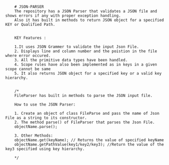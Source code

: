 		# JSON-PARSER
		The repository has a JSON Parser that validates a JSON file and shows errors if any with proper exception handling.
		Also it has built in methods to return JSON object for a specified KEY or Qualified Path.


		KEY Features :

		1.It uses JSON Grammer to validate the input Json File.
		2. Displays line and column number and the poistion in the file where error occured.
		3. All the primitive data types have been handled.
		4. Scope rules have also been implemented as in keys in a given scope cannot be same
		5. It also returns JSON object for a specified key or a valid key hierarchy.


		/*
		FileParser has built in methods to parse the JSON input file.

		How to use the JSON Parser:

		1. Create an object of class FileParse and pass the name of Json File as a string to its constructor.
		2. The method parse() of FileParser that parses the Json File.
		objectName.parse();

		3. Other Methods:
		objectName.get(keyName); // Returns the value of specified keyName
		objectName.getPathValue(key1/key2/key3); //Return the value of the key3 specified using key hierarchy.

		*/
